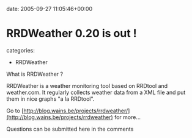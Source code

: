 


date: 2005-09-27 11:05:46+00:00


# RRDWeather 0.20 is out !

categories:
- RRDWeather


What is RRDWeather ?

RRDWeather is a weather monitoring tool based on RRDtool and weather.com.
It regularly collects weather data from a XML file and put them in nice graphs "a la RRDtool".

Go to [http://blog.wains.be/projects/rrdweather/](http://blog.wains.be/projects/rrdweather) for more...

Questions can be submitted here in the comments
